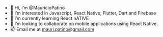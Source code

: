 - 👋 Hi, I’m @MauricioPatino
- 👀 I’m interested in Javascript, React Native, Flutter, Dart and Firebase
- 🌱 I’m currently learning React nATIVE
- 💞️ I’m looking to collaborate on mobile applications using React Native.
- 📫 Email me at mauri.patino@gmail.com 

<!---
MauricioPatino/MauricioPatino is a ✨ special ✨ repository because its `README.md` (this file) appears on your GitHub profile.
You can click the Preview link to take a look at your changes.
--->
